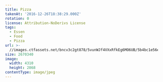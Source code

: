 ```yaml
---
title: Pizza
takenAt: '2016-12-26T18:38:29.000Z'
rotation: 0
license: Attribution-NoDerivs License
tags:
  - Essen
  - Food
  - Pizza
url: >-
  //images.ctfassets.net/bncv3c2gt878/5vunWJf4VXxRfkEg6MO6UB/5b4bc1e56e9dc8f0f6c4429770b4d564/pizza_31099117113_o
size: 2670340
image:
  width: 4310
  height: 2868
contentType: image/jpeg
---
```


